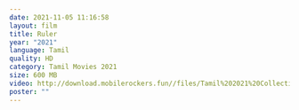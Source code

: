 ```yaml
---
date: 2021-11-05 11:16:58
layout: film
title: Ruler
year: "2021"
language: Tamil
quality: HD
category: Tamil Movies 2021
size: 600 MB
video: http://download.mobilerockers.fun//files/Tamil%202021%20Collection/Ruler%20(2021)/Ruler%20(2021)%20Full%20Movies/Ruler%20(2021)%20HDRip/Ruler%20(2021)%20HDRip%20Single%20Part.mp4
poster: ""
---
```

